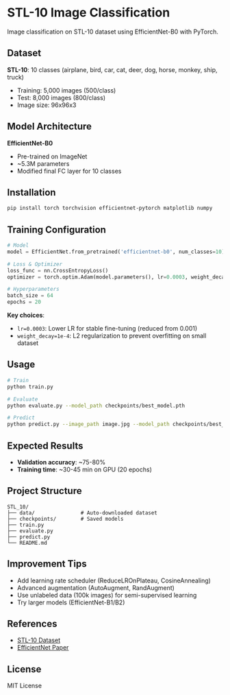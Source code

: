 # STL-10 Image Classification

Image classification on STL-10 dataset using EfficientNet-B0 with PyTorch.

## Dataset

**STL-10**: 10 classes (airplane, bird, car, cat, deer, dog, horse, monkey, ship, truck)
- Training: 5,000 images (500/class)
- Test: 8,000 images (800/class)  
- Image size: 96x96x3

## Model Architecture

**EfficientNet-B0**
- Pre-trained on ImageNet
- ~5.3M parameters
- Modified final FC layer for 10 classes

## Installation

```bash
pip install torch torchvision efficientnet-pytorch matplotlib numpy
```

## Training Configuration

```python
# Model
model = EfficientNet.from_pretrained('efficientnet-b0', num_classes=10)

# Loss & Optimizer
loss_func = nn.CrossEntropyLoss()
optimizer = torch.optim.Adam(model.parameters(), lr=0.0003, weight_decay=1e-4)

# Hyperparameters
batch_size = 64
epochs = 20
```

**Key choices**:
- `lr=0.0003`: Lower LR for stable fine-tuning (reduced from 0.001)
- `weight_decay=1e-4`: L2 regularization to prevent overfitting on small dataset

## Usage

```bash
# Train
python train.py

# Evaluate  
python evaluate.py --model_path checkpoints/best_model.pth

# Predict
python predict.py --image_path image.jpg --model_path checkpoints/best_model.pth
```

## Expected Results

- **Validation accuracy**: ~75-80%
- **Training time**: ~30-45 min on GPU (20 epochs)

## Project Structure

```
STL_10/
├── data/               # Auto-downloaded dataset
├── checkpoints/        # Saved models
├── train.py           
├── evaluate.py        
├── predict.py         
└── README.md
```

## Improvement Tips

- Add learning rate scheduler (ReduceLROnPlateau, CosineAnnealing)
- Advanced augmentation (AutoAugment, RandAugment)
- Use unlabeled data (100k images) for semi-supervised learning
- Try larger models (EfficientNet-B1/B2)

## References

- [STL-10 Dataset](https://cs.stanford.edu/~acoates/stl10/)
- [EfficientNet Paper](https://arxiv.org/abs/1905.11946)

## License

MIT License
